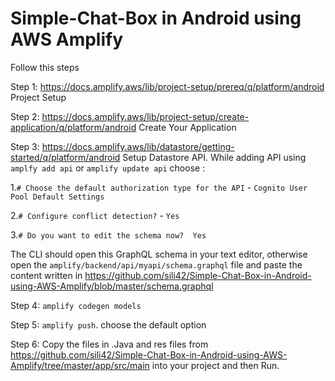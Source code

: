 # Simple-Chat-Box in Android using AWS Amplify

Follow this steps

Step 1: https://docs.amplify.aws/lib/project-setup/prereq/q/platform/android Project Setup

Step 2: https://docs.amplify.aws/lib/project-setup/create-application/q/platform/android Create Your Application

Step 3: https://docs.amplify.aws/lib/datastore/getting-started/q/platform/android Setup Datastore API. While adding API using `amplfy add api` or `amplify update api` choose :

  1.`# Choose the default authorization type for the API` - `Cognito User Pool Default Settings`  

  2.`# Configure conflict detection?` - `Yes`

  3.`# Do you want to edit the schema now?  Yes`

The CLI should open this GraphQL schema in your text editor, otherwise open the `amplify/backend/api/myapi/schema.graphql` file and paste the content written in https://github.com/sili42/Simple-Chat-Box-in-Android-using-AWS-Amplify/blob/master/schema.graphql 

Step 4: `amplify codegen models`

Step 5: `amplify push`. choose the default option

Step 6: Copy the files in .Java and res files from https://github.com/sili42/Simple-Chat-Box-in-Android-using-AWS-Amplify/tree/master/app/src/main into your project and then Run.
